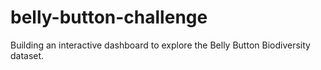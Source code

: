 # belly-button-challenge
Building an interactive dashboard to explore the Belly Button Biodiversity dataset.
